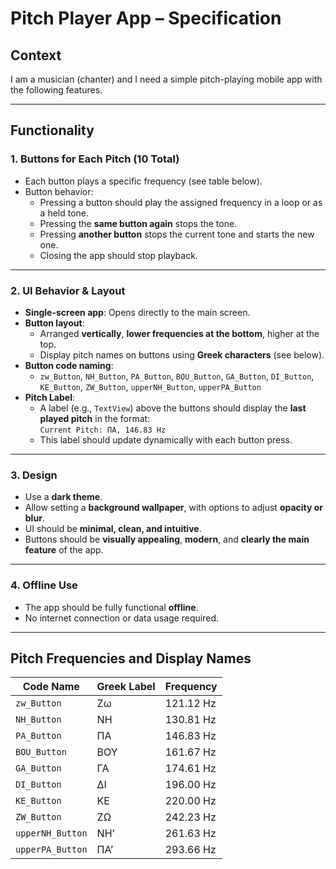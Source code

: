 # Pitch Player App – Specification

## Context

I am a musician (chanter) and I need a simple pitch-playing mobile app with the following features.

---

## Functionality

### 1. Buttons for Each Pitch (10 Total)

- Each button plays a specific frequency (see table below).
- Button behavior:
    - Pressing a button should play the assigned frequency in a loop or as a held tone.
    - Pressing the **same button again** stops the tone.
    - Pressing **another button** stops the current tone and starts the new one.
    - Closing the app should stop playback.

---

### 2. UI Behavior & Layout

- **Single-screen app**: Opens directly to the main screen.
- **Button layout**:
    - Arranged **vertically**, **lower frequencies at the bottom**, higher at the top.
    - Display pitch names on buttons using **Greek characters** (see below).
- **Button code naming**:
    - `zw_Button`, `NH_Button`, `PA_Button`, `BOU_Button`, `GA_Button`, `DI_Button`, `KE_Button`, `ZW_Button`, `upperNH_Button`, `upperPA_Button`
- **Pitch Label**:
    - A label (e.g., `TextView`) above the buttons should display the **last played pitch** in the format:  
      `Current Pitch: ΠΑ, 146.83 Hz`
    - This label should update dynamically with each button press.

---

### 3. Design

- Use a **dark theme**.
- Allow setting a **background wallpaper**, with options to adjust **opacity or blur**.
- UI should be **minimal, clean, and intuitive**.
- Buttons should be **visually appealing**, **modern**, and **clearly the main feature** of the app.

---

### 4. Offline Use

- The app should be fully functional **offline**.
- No internet connection or data usage required.

---

## Pitch Frequencies and Display Names

| Code Name        | Greek Label | Frequency  |
|------------------|-------------|------------|
| `zw_Button`      | Ζω          | 121.12 Hz  |
| `NH_Button`      | ΝΗ          | 130.81 Hz  |
| `PA_Button`      | ΠΑ          | 146.83 Hz  |
| `BOU_Button`     | ΒΟΥ         | 161.67 Hz  |
| `GA_Button`      | ΓΑ          | 174.61 Hz  |
| `DI_Button`      | ΔΙ          | 196.00 Hz  |
| `KE_Button`      | ΚΕ          | 220.00 Hz  |
| `ZW_Button`      | ΖΩ          | 242.23 Hz  |
| `upperNH_Button` | ΝΗ’         | 261.63 Hz  |
| `upperPA_Button` | ΠΑ’         | 293.66 Hz  |
